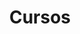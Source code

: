 ---
id: 1
title: "Cursos"
description: "With supporting text below as a natural lead-in to additional content."
image: "/assets/images/banner-carousel/invite.png"
icon: "block-1"
url: "/services/cursos/"
---
